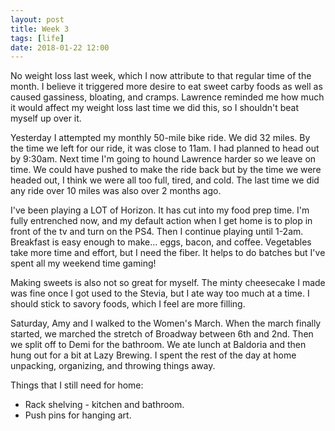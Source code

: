 ```yaml
---
layout: post
title: Week 3
tags: [life]
date: 2018-01-22 12:00
---
```


No weight loss last week, which I now attribute to that regular time of the month.  I believe it triggered more desire to eat sweet carby foods as well as caused gassiness, bloating, and cramps.  Lawrence reminded me how much it would affect my weight loss last time we did this, so I shouldn't beat myself up over it.

Yesterday I attempted my monthly 50-mile bike ride.  We did 32 miles.  By the time we left for our ride, it was close to 11am.  I had planned to head out by 9:30am.  Next time I'm going to hound Lawrence harder so we leave on time.  We could have pushed to make the ride back but by the time we were headed out, I think we were all too full, tired, and cold.  The last time we did any ride over 10 miles was also over 2 months ago.

I've been playing a LOT of Horizon.  It has cut into my food prep time.  I'm fully entrenched now, and my default action when I get home is to plop in front of the tv and turn on the PS4.  Then I continue playing until 1-2am.  Breakfast is easy enough to make... eggs, bacon, and coffee.  Vegetables take more time and effort, but I need the fiber.  It helps to do batches but I've spent all my weekend time gaming!

Making sweets is also not so great for myself.  The minty cheesecake I made was fine once I got used to the Stevia, but I ate way too much at a time.  I should stick to savory foods, which I feel are more filling.

Saturday, Amy and I walked to the Women's March.  When the march finally started, we marched the stretch of Broadway between 6th and 2nd.  Then we split off to Demi for the bathroom.  We ate lunch at Baldoria and then hung out for a bit at Lazy Brewing.  I spent the rest of the day at home unpacking, organizing, and throwing things away.

Things that I still need for home:

* Rack shelving - kitchen and bathroom.
* Push pins for hanging art.
